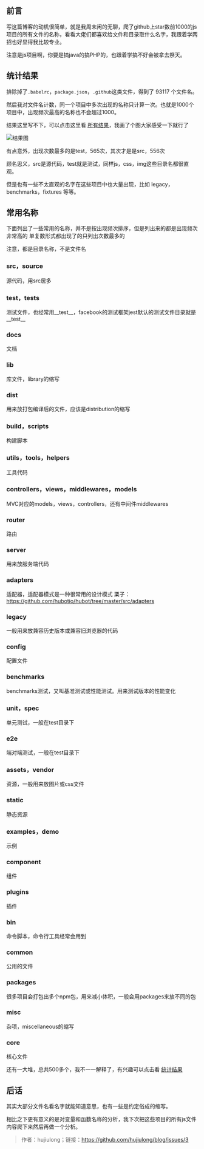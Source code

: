 ## 前言

写这篇博客的动机很简单，就是我周末闲的无聊，爬了github上star数前1000的js项目的所有文件的名称，看看大佬们都喜欢给文件和目录取什么名字，我跟着学两招也好显得我比较专业。

注意是js项目啊，你要是搞java的搞PHP的，也跟着学搞不好会被拿去祭天。

## 统计结果

排除掉了`.babelrc`，`package.json`，`.github`这类文件，得到了 93117 个文件名。

然后我对文件名计数，同一个项目中多次出现的名称只计算一次。也就是1000个项目中，出现频次最高的名称也不会超过1000。

结果这里写不下，可以点击这里看 [所有结果](https://github.com/hujiulong/blog/blob/master/demo/data/the_most_frequent_names.md)，我画了个图大家感受一下就行了

![结果图](https://cdn.chenrf.com/201891991552.png)

有点意外，出现次数最多的是test，565次，其次才是是src，556次

顾名思义，src是源代码，test就是测试，同样js，css，img这些目录名都很直观。

但是也有一些不太直观的名字在这些项目中也大量出现，比如 legacy，benchmarks，fixtures 等等。

## 常用名称

下面列出了一些常用的名称，并不是按出现频次排序，但是列出来的都是出现频次非常高的
单复数形式都出现了的只列出次数最多的

注意，都是目录名称，不是文件名

### src，source

源代码，用src居多

### test，__tests__
测试文件，也经常用__test__，facebook的测试框架jest默认的测试文件目录就是__test__

### docs
文档

### lib
库文件，library的缩写

### dist
用来放打包编译后的文件，应该是distribution的缩写

### build，scripts
构建脚本

### utils，tools，helpers
工具代码

### controllers，views，middlewares，models
MVC对应的models，views，controllers，还有中间件middlewares

### router
路由

### server
用来放服务端代码

### adapters
适配器，适配器模式是一种很常用的设计模式
栗子：https://github.com/hubotio/hubot/tree/master/src/adapters

### legacy
一般用来放兼容历史版本或兼容旧浏览器的代码

### config
配置文件

### benchmarks
benchmarks测试，又叫基准测试或性能测试。用来测试版本的性能变化

### unit，spec
单元测试，一般在test目录下

### e2e
端对端测试，一般在test目录下

### assets，vendor
资源，一般用来放图片或css文件

### static
静态资源

### examples，demo
示例

### component
组件

### plugins
插件

### bin
命令脚本，命令行工具经常会用到

### common
公用的文件

### packages
很多项目会打包出多个npm包，用来减小体积，一般会用packages来放不同的包

### misc
杂项，miscellaneous的缩写

### core
核心文件

还有一大堆，总共500多个，我不一一解释了，有兴趣可以点击看 [统计结果](https://github.com/hujiulong/blog/blob/master/demo/data/the_most_frequent_names.md)

## 后话

其实大部分文件名看名字就能知道意思，也有一些是约定俗成的缩写。

相比之下更有意义的是对变量和函数名称的分析，我下次把这些项目的所有js文件内容爬下来然后再做一个分析。

> 作者：hujiulong；链接：https://github.com/hujiulong/blog/issues/3